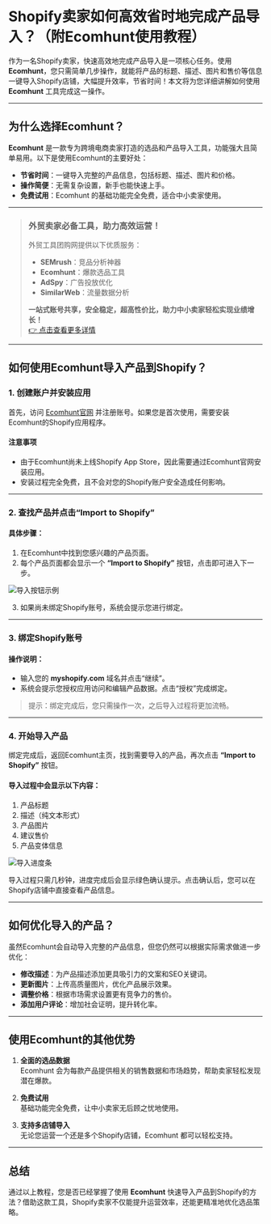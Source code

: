 # Shopify卖家如何高效省时地完成产品导入？（附Ecomhunt使用教程）


作为一名Shopify卖家，快速高效地完成产品导入是一项核心任务。使用 **Ecomhunt**，您只需简单几步操作，就能将产品的标题、描述、图片和售价等信息一键导入Shopify店铺，大幅提升效率，节省时间！本文将为您详细讲解如何使用 **Ecomhunt** 工具完成这一操作。

---

## 为什么选择Ecomhunt？

**Ecomhunt** 是一款专为跨境电商卖家打造的选品和产品导入工具，功能强大且简单易用。以下是使用Ecomhunt的主要好处：

- **节省时间**：一键导入完整的产品信息，包括标题、描述、图片和价格。
- **操作简便**：无需复杂设置，新手也能快速上手。
- **免费试用**：Ecomhunt 的基础功能完全免费，适合中小卖家使用。

---


> ### **外贸卖家必备工具，助力高效运营！**  
> 外贸工具团购网提供以下优质服务：  
> - **SEMrush**：竞品分析神器  
> - **Ecomhunt**：爆款选品工具  
> - **AdSpy**：广告投放优化  
> - **SimilarWeb**：流量数据分析  
>   
> **一站式账号共享，安全稳定，超高性价比，助力中小卖家轻松实现业绩增长！**  
> [👉 点击查看更多详情](https://bit.ly/waimao518)

---

## 如何使用Ecomhunt导入产品到Shopify？

### 1. 创建账户并安装应用

首先，访问 [Ecomhunt官网](https://www.cifnews.com/product/280/services?type=1&origin=bainyi) 并注册账号。如果您是首次使用，需要安装Ecomhunt的Shopify应用程序。

#### 注意事项
- 由于Ecomhunt尚未上线Shopify App Store，因此需要通过Ecomhunt官网安装应用。
- 安装过程完全免费，且不会对您的Shopify账户安全造成任何影响。

---

### 2. 查找产品并点击“Import to Shopify”

#### 具体步骤：
1. 在Ecomhunt中找到您感兴趣的产品页面。  
2. 每个产品页面都会显示一个 **“Import to Shopify”** 按钮，点击即可进入下一步。

![导入按钮示例](https://pic.cifnews.com/upload/202104/26/202104261402590831.jpg)

3. 如果尚未绑定Shopify账号，系统会提示您进行绑定。

---

### 3. 绑定Shopify账号

#### 操作说明：
- 输入您的 **myshopify.com** 域名并点击“继续”。
- 系统会提示您授权应用访问和编辑产品数据。点击“授权”完成绑定。

> 提示：绑定完成后，您只需操作一次，之后导入过程将更加流畅。

---

### 4. 开始导入产品

绑定完成后，返回Ecomhunt主页，找到需要导入的产品，再次点击 **“Import to Shopify”** 按钮。

#### 导入过程中会显示以下内容：
1. 产品标题  
2. 描述（纯文本形式）  
3. 产品图片  
4. 建议售价  
5. 产品变体信息  

![导入进度条](https://pic.cifnews.com/upload/202104/26/202104261403007979.jpg)

导入过程只需几秒钟，进度完成后会显示绿色确认提示。点击确认后，您可以在Shopify店铺中直接查看产品信息。

---

## 如何优化导入的产品？

虽然Ecomhunt会自动导入完整的产品信息，但您仍然可以根据实际需求做进一步优化：

- **修改描述**：为产品描述添加更具吸引力的文案和SEO关键词。
- **更新图片**：上传高质量图片，优化产品展示效果。
- **调整价格**：根据市场需求设置更有竞争力的售价。
- **添加用户评论**：增加社会证明，提升转化率。

---

## 使用Ecomhunt的其他优势

1. **全面的选品数据**  
   Ecomhunt 会为每款产品提供相关的销售数据和市场趋势，帮助卖家轻松发现潜在爆款。

2. **免费试用**  
   基础功能完全免费，让中小卖家无后顾之忧地使用。

3. **支持多店铺导入**  
   无论您运营一个还是多个Shopify店铺，Ecomhunt 都可以轻松支持。

---

## 总结

通过以上教程，您是否已经掌握了使用 **Ecomhunt** 快速导入产品到Shopify的方法？借助这款工具，Shopify卖家不仅能提升运营效率，还能更精准地优化选品策略。


